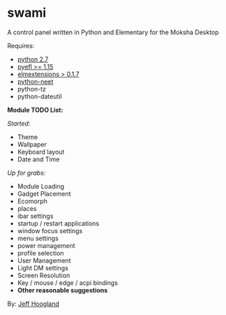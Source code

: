 # swami
A control panel written in Python and Elementary for the Moksha Desktop

Requires:
- [python 2.7](https://www.python.org/)
- [pyefl >= 1.15](http://git.enlightenment.org/bindings/python/python-efl.git/)
- [elmextensions > 0.1.7](https://github.com/JeffHoogland/python-elm-extensions)
- [python-neet](https://github.com/JeffHoogland/neet)
- python-tz
- python-dateutil

**Module TODO List:**

*Started:*
- Theme
- Wallpaper
- Keyboard layout
- Date and Time

*Up for grabs:*
- Module Loading
- Gadget Placement
- Ecomorph
- places
- ibar settings
- startup / restart applications
- window focus settings
- menu settings
- power management
- profile selection
- User Management
- Light DM settings
- Screen Resolution
- Key / mouse / edge / acpi bindings
- **Other reasonable suggestions**

By: [Jeff Hoogland](http://www.jeffhoogland.com/)
